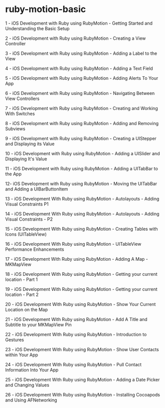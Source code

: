 # ruby-motion-basic
1 - iOS Development with Ruby using RubyMotion - Getting Started and Understanding the Basic Setup

2 - iOS Development with Ruby using RubyMotion - Creating a View Controller

3 - iOS Development with Ruby using RubyMotion - Adding a Label to the View

4 - iOS Development with Ruby using RubyMotion - Adding a Text Field

5 - iOS Development with Ruby using RubyMotion - Adding Alerts To Your App

6 - iOS Development with Ruby using RubyMotion - Navigating Between View Controllers

7 - iOS Development with Ruby using RubyMotion - Creating and Working With Switches

8 - iOS Development with Ruby using RubyMotion - Adding and Removing Subviews

9 - iOS Development with Ruby using RubyMotion - Creating a UIStepper and Displaying its Value

10 - iOS Development with Ruby using RubyMotion - Adding a UISlider and Displaying It's Value

11 - iOS Development with Ruby using RubyMotion - Adding a UITabBar to the App

12- iOS Development with Ruby using RubyMotion - Moving the UITabBar and Adding a UIBarButtonItem

13 - iOS Development With Ruby using RubyMotion - Autolayouts - Adding Visual Constraints P1

14 - iOS Development With Ruby using RubyMotion - Autolayouts - Adding Visual Constraints - P2

15 - iOS Development With Ruby using RubyMotion - Creating Tables with Icons (UITableView)

16 - iOS Development With Ruby using RubyMotion - UITableView Performance Enhancements

17 - iOS Development With Ruby using RubyMotion - Adding A Map - MKMapView

18 - iOS Development With Ruby using RubyMotion - Getting your current location - Part 1

19 - iOS Development With Ruby using RubyMotion - Getting your current location - Part 2

20 - iOS Development With Ruby using RubyMotion - Show Your Current Location on the Map

21 - iOS Development With Ruby using RubyMotion - Add A Title and Subtitle to your MKMapView Pin

22 - iOS Development With Ruby using RubyMotion - Introduction to Gestures

23 - iOS Development With Ruby using RubyMotion - Show User Contacts within Your App

24 - iOS Development With Ruby using RubyMotion - Pull Contact Information Into Your App

25 - iOS Development With Ruby using RubyMotion - Adding a Date Picker and Changing Values

26 - iOS Development With Ruby using RubyMotion - Installing Cocoapods and Using AFNetworking
